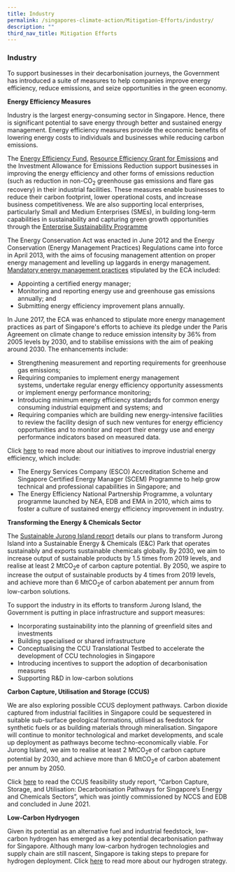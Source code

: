 ```yaml
---
title: Industry
permalink: /singapores-climate-action/Mitigation-Efforts/industry/
description: ""
third_nav_title: Mitigation Efforts
---
```

### Industry

To support businesses in their decarbonisation journeys, the Government has introduced a suite of measures to help companies improve energy efficiency, reduce emissions, and seize opportunities in the green economy.

**Energy Efficiency Measures**

Industry is the largest energy-consuming sector in Singapore. Hence, there is significant potential to save energy through better and sustained energy management. Energy efficiency measures provide the economic benefits of lowering energy costs to individuals and businesses while reducing carbon emissions.

The [Energy Efficiency Fund](https://www.nea.gov.sg/programmes-grants/grants-and-awards/energy-efficiency-fund), [Resource Efficiency Grant for Emissions](https://www.edb.gov.sg/en/how-we-help/incentives-and-schemes.html) and the Investment Allowance for Emissions Reduction support businesses in improving the energy efficiency and other forms of emissions reduction (such as reduction in non-CO<sub>2</sub> greenhouse gas emissions and flare gas recovery) in their industrial facilities. These measures enable businesses to reduce their carbon footprint, lower operational costs, and increase business competitiveness. We are also supporting local enterprises, particularly Small and Medium Enterprises (SMEs), in building long-term capabilities in sustainability and capturing green growth opportunities through the [Enterprise Sustainability Programme](https://www.enterprisesg.gov.sg/non-financial-assistance/for-singapore-companies/sustainability/enterprise-sustainability-programme)

The Energy Conservation Act was enacted in June 2012 and the Energy Conservation (Energy Management Practices) Regulations came into force in April 2013, with the aims of focusing management attention on proper energy management and levelling up laggards in energy management. [Mandatory energy management practices](https://www.nea.gov.sg/our-services/climate-change-energy-efficiency/energy-efficiency/industrial-sector) stipulated by the ECA included:

* Appointing a certified energy manager;
* Monitoring and reporting energy use and greenhouse gas emissions annually; and
* Submitting energy efficiency improvement plans annually.

In June 2017, the ECA was enhanced to stipulate more energy management practices as part of Singapore's efforts to achieve its pledge under the Paris Agreement on climate change to reduce emission intensity by 36% from 2005 levels by 2030, and to stabilise emissions with the aim of peaking around 2030. The enhancements include:

* Strengthening measurement and reporting requirements for greenhouse gas emissions;
* Requiring companies to implement energy management systems, undertake regular energy efficiency opportunity assessments or implement energy performance monitoring;
* Introducing minimum energy efficiency standards for common energy consuming industrial equipment and systems; and
* Requiring companies which are building new energy-intensive facilities to review the facility design of such new ventures for energy efficiency opportunities and to monitor and report their energy use and energy performance indicators based on measured data.

Click [here](https://www.nea.gov.sg/our-services/climate-change-energy-efficiency/energy-efficiency/industrial-sector) to read more about our initiatives to improve industrial energy efficiency, which include:

* The Energy Services Company (ESCO) Accreditation Scheme and Singapore Certified Energy Manager (SCEM) Programme to help grow technical and professional capabilities in Singapore; and
* The Energy Efficiency National Partnership Programme, a voluntary programme launched by NEA, EDB and EMA in 2010, which aims to foster a culture of sustained energy efficiency improvement in industry.

**Transforming the Energy & Chemicals Sector**

The [Sustainable Jurong Island report](https://www.edb.gov.sg/en/about-edb/media-releases-publications/sustainable-jurong-island-edb-outlines-plans-to-transform-jurong-island-into-a-sustainability-showcase-for-energy-and-chemicals.html) details our plans to transform Jurong Island into a Sustainable Energy & Chemicals (E&C) Park that operates sustainably and exports sustainable chemicals globally. By 2030, we aim to increase output of sustainable products by 1.5 times from 2019 levels, and realise at least 2 MtCO<sub>2</sub>e of carbon capture potential. By 2050, we aspire to increase the output of sustainable products by 4 times from 2019 levels, and achieve more than 6 MtCO<sub>2</sub>e of carbon abatement per annum from low-carbon solutions.

To support the industry in its efforts to transform Jurong Island, the Government is putting in place infrastructure and support measures:

* Incorporating sustainability into the planning of greenfield sites and investments
* Building specialised or shared infrastructure
* Conceptualising the CCU Translational Testbed to accelerate the development of CCU technologies in Singapore
* Introducing incentives to support the adoption of decarbonisation measures
* Supporting R&D in low-carbon solutions

**Carbon Capture, Utilisation and Storage (CCUS)**

We are also exploring possible CCUS deployment pathways. Carbon dioxide captured from industrial facilities in Singapore could be sequestered in suitable sub-surface geological formations, utilised as feedstock for synthetic fuels or as building materials through mineralisation. Singapore will continue to monitor technological and market developments, and scale up deployment as pathways become techno-economically viable. For Jurong Island, we aim to realise at least 2 MtCO<sub>2</sub>e of carbon capture potential by 2030, and achieve more than 6 MtCO<sub>2</sub>e of carbon abatement per annum by 2050.

Click [here](/singapores-climate-action/low-carbon-tech/ccus) to read the CCUS feasibility study report, “Carbon Capture, Storage, and Utilisation: Decarbonisation Pathways for Singapore’s Energy and Chemicals Sectors”, which was jointly commissioned by NCCS and EDB and concluded in June 2021.

**Low-Carbon Hydryogen**

Given its potential as an alternative fuel and industrial feedstock, low-carbon hydrogen has emerged as a key potential decarbonisation pathway for Singapore. Although many low-carbon hydrogen technologies and supply chain are still nascent, Singapore is taking steps to prepare for hydrogen deployment. Click [here](https://www.mti.gov.sg/industries/hydrogen) to read more about our hydrogen strategy.